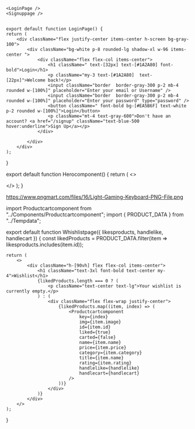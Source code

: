     <LoginPage />
    <Signuppage />


    export default function LoginPage() {
    return (
        <div className="flex justify-center items-center h-screen bg-gray-100">
            <div className="bg-white p-8 rounded-lg shadow-xl w-96 items-center ">
                <div className="flex flex-col items-center">
                    <h1 className=" text-[32px] text-[#1A2A80] font-bold">Login</h1>
                    <p className="my-3 text-[#1A2A80]  text-[22px]">Welcome back!</p>
                    <input className="border  border-gray-300 p-2 mb-4 rounded w-[100%]" placeholder="Enter your email or Username" />
                    <input className="border  border-gray-300 p-2 mb-4 rounded w-[100%]" placeholder="Enter your password" type="password" />
                    <button className=" font-bold bg-[#EA5B6F] text-white p-2 rounded w-[100%]">Login</button>
                    <p className="mt-4 text-gray-600">Don't have an account? <a href="/signup" className="text-blue-500 hover:underline">Sign Up</a></p>
                </div>

            </div>
        </div>
    );
}





export default function Herocomponent() {
    return (
        <>
            <div className="flex mx-10 justify-end h-[50vh] bg-gray-50">
                <div className="flex items-center flex-row">
                    <img src="https://encrypted-tbn0.gstatic.com/images?q=tbn:ANd9GcRvTDnCzosfOYBIukxLamGVjeMQ_JsZkLJXAg&s" alt="" />
                </div>
            </div>
        </>
    );
}

https://www.pngmart.com/files/16/Light-Gaming-Keyboard-PNG-File.png








import Productcartcomponent from "../Components/Productcartcomponent";
import { PRODUCT_DATA } from "../Tempdata";

export default function Whishlistpage({ likesproducts, handlelike, handlecart }) {
    const likedProducts = PRODUCT_DATA.filter(item => likesproducts.includes(item.id));

    return (
        <>
            <div className="h-[90vh] flex flex-col items-center">
                <h1 className="text-3xl font-bold text-center my-4">Wishlist</h1>
                {likedProducts.length === 0 ? (
                    <p className="text-center text-lg">Your wishlist is currently empty.</p>
                ) : (
                    <div className="flex flex-wrap justify-center">
                        {likedProducts.map((item, index) => (
                            <Productcartcomponent
                                key={index}
                                img={item.image}
                                id={item.id}
                                liked={true}
                                carted={false}
                                name={item.name}
                                price={item.price}
                                category={item.category}
                                title={item.name}
                                rating={item.rating}
                                handlelike={handlelike}
                                handlecart={handlecart}
                            />
                        ))}
                    </div>
                )}
            </div>
        </>
    );
}